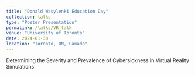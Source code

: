 ```yaml
---
title: "Donald Wasylenki Education Day"
collection: talks
type: "Poster Presentation"
permalink: /talks/VR_talk
venue: "University of Toronto"
date: 2024-01-30
location: "Toronto, ON, Canada"
---
```


Determining the Severity and Prevalence of Cybersickness in Virtual Reality Simulations
